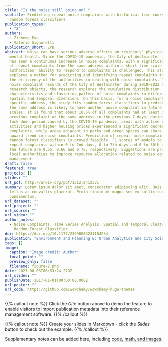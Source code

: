 ```yaml
---
title: "Is the noise still going on? "
subtitle: Predicting repeat noise complaints with historical time course and
  random forest classifiers
publication_types:
  - "2"
authors:
  - Zicheng Fan
  - Valerio Signorelli
publication_short: EPB
abstract: Noise can have serious adverse effects on residents' physical and
  mental health. Since the COVID-19 pandemic, the City of Westminster in London
  has seen a continuous increase in noise complaints, with a significant number
  of repeat complaints from the same address within a short time scale. The
  authorities' ability to respond to complaints is challenged. This study
  explores a method for predicting and identifying repeat complaints to improve
  the efficiency of the authorities in dealing with noise complaints. Taking the
  noise complaint records of the City of Westminster during 2018–2022 as
  research objects, the research explores the cumulative distribution
  characteristics and clustering pattern of noise complaints in different
  spatial and temporal dimensions. On this basis, for a noise complaint from a
  specific address, the study fits random forest classifiers to predict whether
  the same address is likely to have another noise complaint in future time
  scales. It is found that about 18.5% of all complaints had at least one
  previous complaint at the same address in the previous 7 days; during the
  lock-down period caused by the COVID-19 pandemic, areas with active commercial
  activities and higher housing prices experienced a significant decrease in
  complaints, while areas adjacent to parks and green spaces can share a similar
  upward trend in noise complaints. Prediction of repeat noise complaints with
  random forest classifiers is proved feasible. F1 scores of models to predict
  repeat complaints within 0 to 2nd days, 0 to 7th days and 0 to 30th days in
  the future are 0.55, 0.66 and 0.75, respectively. Suggestions are provided for
  local authorities to improve resource allocation related to noise complaint
  management.
draft: false
featured: true
projects: []
slides: ""
url_pdf: http://arxiv.org/pdf/1512.04133v1
summary: Lorem ipsum dolor sit amet, consectetur adipiscing elit. Duis posuere
  tellus ac convallis placerat. Proin tincidunt magna sed ex sollicitudin
  condimentum.
url_dataset: ""
url_project: ""
url_source: ""
url_video: ""
author_notes:
  - Noise Complaints; Time Series Analysis; Spatial and Temporal Clustering;
    Random Forest Classifier
doi: https://doi.org/10.1177/23998083231184254
publication: "Environment and Planning B: Urban Analytics and City Science"
tags: []
image:
  caption: "Image credit: Author"
  focal_point: ""
  preview_only: false
  filename: figure-2.png
date: 2023-08-03T06:53:24.279Z
url_slides: ""
publishDate: 2017-01-01T00:00:00.000Z
url_poster: ""
url_code: https://github.com/wowchemy/wowchemy-hugo-themes
---
```


{{% callout note %}}
Click the *Cite* button above to demo the feature to enable visitors to import publication metadata into their reference management software.
{{% /callout %}}

{{% callout note %}}
Create your slides in Markdown - click the *Slides* button to check out the example.
{{% /callout %}}

Supplementary notes can be added here, including [code, math, and images](https://wowchemy.com/docs/writing-markdown-latex/).
